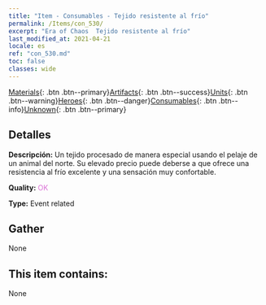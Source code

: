 ```yaml
---
title: "Item - Consumables - Tejido resistente al frío"
permalink: /Items/con_530/
excerpt: "Era of Chaos  Tejido resistente al frío"
last_modified_at: 2021-04-21
locale: es
ref: "con_530.md"
toc: false
classes: wide
---
```

 [Materials](/es/Items/){: .btn .btn--primary}[Artifacts](/es/Items/Artifacts/){: .btn .btn--success}[Units](/es/Items/Units/){: .btn .btn--warning}[Heroes](/es/Items/Heroes/){: .btn .btn--danger}[Consumables](/es/Items/Consumables/){: .btn .btn--info}[Unknown](/es/Items/Unknown/){: .btn .btn--primary}

## Detalles
 **Descripción:** Un tejido procesado de manera especial usando el pelaje de un animal del norte. Su elevado precio puede deberse a que ofrece una resistencia al frío excelente y una sensación muy confortable.

 **Quality:** <span style="color: #DA70D6">OK</span>

 **Type:** Event related

## Gather

  None

## This item contains:

  None

